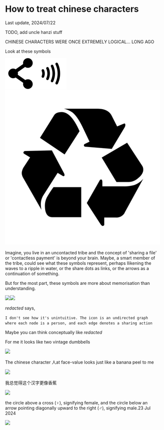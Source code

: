 # How to treat chinese characters

Last update, 2024/07/22

TODO, add uncle hanzi stuff

CHINESE CHARACTERS WERE ONCE EXTREMELY LOGICAL... LONG AGO

Look at these symbols

<img src=.pix/share.svg><img src=.pix/contactless.svg><img src=.pix/recycle.svg>

Imagine, you live in an uncontacted tribe and the concept of 'sharing a file' or 'contactless payment' is beyond your brain. Maybe, a smart member of the tribe, could see what these symbols represent, perhaps llikening the waves to a ripple in water, or the share dots as links, or the arrows as a continuation of something.

But for the most part, these symbols are more about memorisation than understanding.

<img src=.pix/dumbbell.avif><img src=.pix/dumbbell1.avif>

_redacted_ says,

`I don't see how it's unintuitive. The icon is an undirected graph where each node is a person, and each edge denotes a sharing action`

Maybe you can think conceptually like _redacted_

For me it looks like two vintage dumbbells

<img src=".pix/ren_etymology.avif" style="width:200px; height: auto;">

The chinese character 人at face-value looks just like a banana peel to me

<img src=".pix/banana_peel.avif" style="width:410px; height: auto;">

我总觉得这个汉字更像香蕉

<img src=".pix/xin_dog.avif" style="width:410px; height: auto;">

 the circle above a cross (♀), signifying female, and the circle below an arrow pointing diagonally upward to the right (♂), signifying male.23 Jul 2024

<img src=".pix/cctv_bellow.avif" style="width:410px; height: auto;">
